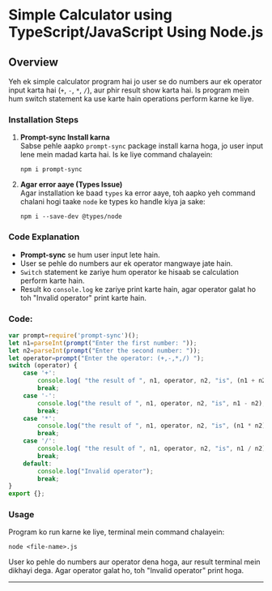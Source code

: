 
# Simple Calculator using TypeScript/JavaScript  Using Node.js

## Overview
Yeh ek simple calculator program hai jo user se do numbers aur ek operator input karta hai (`+`, `-`, `*`, `/`), aur phir result show karta hai. Is program mein hum switch statement ka use karte hain operations perform karne ke liye.

### Installation Steps

1. **Prompt-sync Install karna**  
   Sabse pehle aapko `prompt-sync` package install karna hoga, jo user input lene mein madad karta hai. Is ke liye command chalayein:
   ```
   npm i prompt-sync
   ```

2. **Agar error aaye (Types Issue)**  
   Agar installation ke baad `types` ka error aaye, toh aapko yeh command chalani hogi taake `node` ke types ko handle kiya ja sake:
   ```
   npm i --save-dev @types/node
   ```

### Code Explanation

- **Prompt-sync** se hum user input lete hain.
- User se pehle do numbers aur ek operator mangwaye jate hain.
- `Switch` statement ke zariye hum operator ke hisaab se calculation perform karte hain.
- Result ko `console.log` ke zariye print karte hain, agar operator galat ho toh "Invalid operator" print karte hain.

### Code:

```javascript
var prompt=require('prompt-sync')();
let n1=parseInt(prompt("Enter the first number: "));
let n2=parseInt(prompt("Enter the second number: "));
let operator=prompt("Enter the operator: (+,-,*,/) ");
switch (operator) {
    case '+':
        console.log( "the result of ", n1, operator, n2, "is", (n1 + n2));
        break;
    case '-':
        console.log("the result of ", n1, operator, n2, "is", n1 - n2);
        break;
    case '*':
        console.log("the result of ", n1, operator, n2, "is", (n1 * n2));
        break;
    case '/':
        console.log( "the result of ", n1, operator, n2, "is", n1 / n2);
        break;
    default:
        console.log("Invalid operator");
        break;
}
export {};
```

### Usage
Program ko run karne ke liye, terminal mein command chalayein:
```
node <file-name>.js
```

User ko pehle do numbers aur operator dena hoga, aur result terminal mein dikhayi dega. Agar operator galat ho, toh "Invalid operator" print hoga.

---

